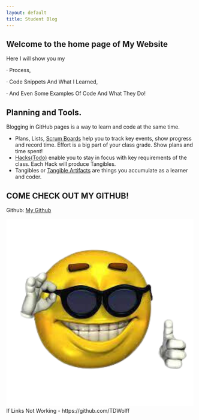 ```yaml
---
layout: default
title: Student Blog
---
```



## Welcome to the home page of My Website 
Here I will show you my 
    
· Process,

· Code Snippets And What I Learned,

· And Even Some Examples Of Code And What They Do!

## Planning and Tools.
Blogging in GitHub pages is a way to learn and code at the same time. 

- Plans, Lists, [Scrum Boards](https://clickup.com/blog/scrum-board/) help you to track key events, show progress and record time.  Effort is a big part of your class grade.  Show plans and time spent!
- [Hacks(Todo)](https://levelup.gitconnected.com/six-ultimate-daily-hacks-for-every-programmer-60f5f10feae) enable you to stay in focus with key requirements of the class.  Each Hack will produce Tangibles.
- Tangibles or [Tangible Artifacts](https://en.wikipedia.org/wiki/Artifact_(software_development)) are things you accumulate as a learner and coder. 

## COME CHECK OUT MY GITHUB!

Github: [My Github](https://github.com/TDWolff)

<img src="mylogo.png"/>
If Links Not Working - https://github.com/TDWolff
